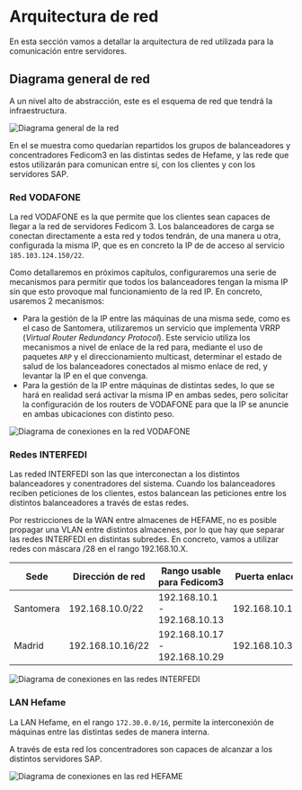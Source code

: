 # Arquitectura de red

En esta sección vamos a detallar la arquitectura de red utilizada para la comunicación entre servidores.

## Diagrama general de red

A un nivel alto de abstracción, este es el esquema de red que tendrá la infraestructura.

![Diagrama general de la red](/img/diagrama-general-red.png)

En el se muestra como quedarían repartidos los grupos de balanceadores y concentradores Fedicom3 en las distintas sedes de Hefame, y las rede que estos utilizarán para comunican entre sí, con los clientes y con los servidores SAP.


### Red VODAFONE

La red VODAFONE es la que permite que los clientes sean capaces de llegar a la red de servidores Fedicom 3.
Los balanceadores de carga se conectan directamente a esta red y todos tendrán, de una manera u otra, configurada la misma IP, que es en concreto la IP de de acceso al servicio `185.103.124.150/22`.

Como detallaremos en próximos capítulos, configuraremos una serie de mecanismos para permitir que todos los balanceadores tengan la misma IP sin que esto provoque mal funcionamiento de la red IP. En concreto, usaremos 2 mecanismos:
- Para la gestión de la IP entre las máquinas de una misma sede, como es el caso de Santomera, utilizaremos un servicio que implementa VRRP (*Virtual Router Redundancy Protocol*). Este servicio utiliza los mecanismos a nivel de enlace de la red para, mediante el uso de paquetes `ARP` y el direccionamiento multicast, determinar el estado de salud de los balanceadores conectados al mismo enlace de red, y levantar la IP en el que convenga.
- Para la gestión de la IP entre máquinas de distintas sedes, lo que se hará en realidad será activar la misma IP en ambas sedes, pero solicitar la configuración de los routers de VODAFONE para que la IP se anuncie en ambas ubicaciones con distinto peso.


![Diagrama de conexiones en la red VODAFONE](/img/diagrama-red-vodafone.png)


### Redes INTERFEDI

Las reded INTERFEDI son las que interconectan a los distintos balanceadores y conentradores del sistema.
Cuando los balanceadores reciben peticiones de los clientes, estos balancean las peticiones entre los distintos balanceadores a través de estas redes.

Por restricciones de la WAN entre almacenes de HEFAME, no es posible propagar una VLAN entre distintos almacenes, por lo que hay que separar las redes INTERFEDI en distintas subredes. En concreto, vamos a utilizar redes con máscara /28 en el rango 192.168.10.X.

<center>

| Sede      | Dirección de red | Rango usable para Fedicom3    | Puerta enlace | Broadcast     |
| --------- | ---------------- | ----------------------------- | ------------- | ------------- |
| Santomera | 192.168.10.0/22  | 192.168.10.1 - 192.168.10.13  | 192.168.10.14 | 192.168.10.15 |
| Madrid    | 192.168.10.16/22 | 192.168.10.17 - 192.168.10.29 | 192.168.10.30 | 192.168.10.31 |

</center>


![Diagrama de conexiones en las redes INTERFEDI](/img/diagrama-red-interfedi.png)



### LAN Hefame

La LAN Hefame, en el rango `172.30.0.0/16`, permite la interconexión de máquinas entre las distintas sedes de manera interna.

A través de esta red los concentradores son capaces de alcanzar a los distintos servidores SAP.

![Diagrama de conexiones en las red HEFAME](/img/diagrama-red-hefame.png)
